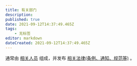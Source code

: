 ```yaml
---
title: 有关部门
description: 
published: true
date: 2021-09-12T14:37:49.465Z
tags:
    - 无标签
editor: markdown
dateCreated: 2021-09-12T14:37:49.465Z
---
```


通常由 [相关人员](/censorship/相关人员.md) 组成，并发布 [相关法律(条例、通知、规范等)](/censorship/相关法律.md) 。
